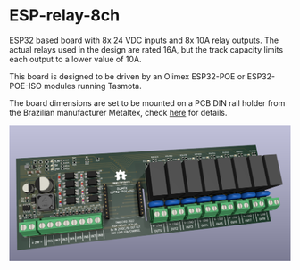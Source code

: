# ESP-relay-8ch

ESP32 based board with 8x 24 VDC inputs and 8x 10A relay outputs. The actual relays used in the design are rated 16A, but the track capacity limits each output to a lower value of 10A.

This board is designed to be driven by an Olimex ESP32-POE or ESP32-POE-ISO modules running Tasmota.

The board dimensions are set to be mounted on a PCB DIN rail holder from the Brazilian manufacturer Metaltex, check [here](https://www.metaltex.com.br/produtos/componentes/suportes/sp7-suporte-para-montagem-de-placa-de-circuito-impresso-em-trilho-din) for details.

![alt text](https://github.com/thermseekr/ESP-relay-8ch/blob/main/V1/ESP-relay-8ch-V1.png "ESP-relay-8ch")
